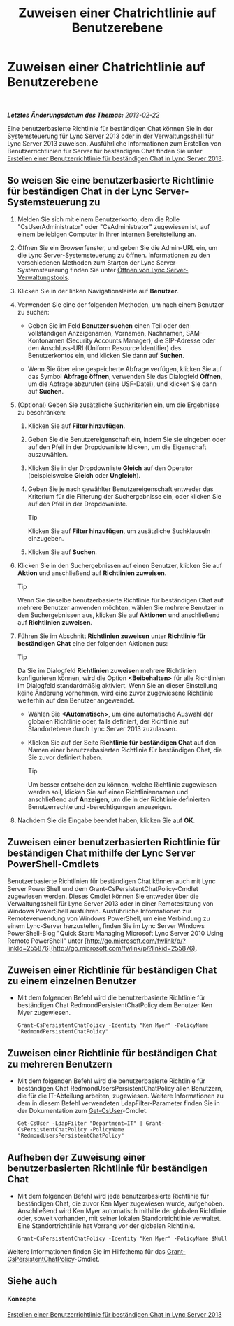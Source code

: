 ﻿---
title: Zuweisen einer Chatrichtlinie auf Benutzerebene
TOCTitle: Zuweisen einer Chatrichtlinie auf Benutzerebene
ms:assetid: e22168f2-fde1-4f0a-b194-1fc881436822
ms:mtpsurl: https://technet.microsoft.com/de-de/library/JJ721908(v=OCS.15)
ms:contentKeyID: 49890974
ms.date: 05/19/2016
mtps_version: v=OCS.15
ms.translationtype: HT
---

# Zuweisen einer Chatrichtlinie auf Benutzerebene

 

_**Letztes Änderungsdatum des Themas:** 2013-02-22_

Eine benutzerbasierte Richtlinie für beständigen Chat können Sie in der Systemsteuerung für Lync Server 2013 oder in der Verwaltungsshell für Lync Server 2013 zuweisen. Ausführliche Informationen zum Erstellen von Benutzerrichtlinien für Server für beständigen Chat finden Sie unter [Erstellen einer Benutzerrichtlinie für beständigen Chat in Lync Server 2013](lync-server-2013-create-a-user-policy-for-persistent-chat.md).

## So weisen Sie eine benutzerbasierte Richtlinie für beständigen Chat in der Lync Server-Systemsteuerung zu

1.  Melden Sie sich mit einem Benutzerkonto, dem die Rolle "CsUserAdministrator" oder "CsAdministrator" zugewiesen ist, auf einem beliebigen Computer in Ihrer internen Bereitstellung an.

2.  Öffnen Sie ein Browserfenster, und geben Sie die Admin-URL ein, um die Lync Server-Systemsteuerung zu öffnen. Informationen zu den verschiedenen Methoden zum Starten der Lync Server-Systemsteuerung finden Sie unter [Öffnen von Lync Server-Verwaltungstools](lync-server-2013-open-lync-server-administrative-tools.md).

3.  Klicken Sie in der linken Navigationsleiste auf **Benutzer**.

4.  Verwenden Sie eine der folgenden Methoden, um nach einem Benutzer zu suchen:
    
      - Geben Sie im Feld **Benutzer suchen** einen Teil oder den vollständigen Anzeigenamen, Vornamen, Nachnamen, SAM-Kontonamen (Security Accounts Manager), die SIP-Adresse oder den Anschluss-URI (Uniform Resource Identifier) des Benutzerkontos ein, und klicken Sie dann auf **Suchen**.
    
      - Wenn Sie über eine gespeicherte Abfrage verfügen, klicken Sie auf das Symbol **Abfrage öffnen**, verwenden Sie das Dialogfeld **Öffnen**, um die Abfrage abzurufen (eine USF-Datei), und klicken Sie dann auf **Suchen**.

5.  (Optional) Geben Sie zusätzliche Suchkriterien ein, um die Ergebnisse zu beschränken:
    
    1.  Klicken Sie auf **Filter hinzufügen**.
    
    2.  Geben Sie die Benutzereigenschaft ein, indem Sie sie eingeben oder auf den Pfeil in der Dropdownliste klicken, um die Eigenschaft auszuwählen.
    
    3.  Klicken Sie in der Dropdownliste **Gleich** auf den Operator (beispielsweise **Gleich** oder **Ungleich**).
    
    4.  Geben Sie je nach gewählter Benutzereigenschaft entweder das Kriterium für die Filterung der Suchergebnisse ein, oder klicken Sie auf den Pfeil in der Dropdownliste.
        

        > [!TIP]
        > Klicken Sie auf <STRONG>Filter hinzufügen</STRONG>, um zusätzliche Suchklauseln einzugeben.

    
    5.  Klicken Sie auf **Suchen**.

6.  Klicken Sie in den Suchergebnissen auf einen Benutzer, klicken Sie auf **Aktion** und anschließend auf **Richtlinien zuweisen**.
    

    > [!TIP]
    > Wenn Sie dieselbe benutzerbasierte Richtlinie für beständigen Chat auf mehrere Benutzer anwenden möchten, wählen Sie mehrere Benutzer in den Suchergebnissen aus, klicken Sie auf <STRONG>Aktionen</STRONG> und anschließend auf <STRONG>Richtlinien zuweisen</STRONG>.



7.  Führen Sie im Abschnitt **Richtlinien zuweisen** unter **Richtlinie für beständigen Chat** eine der folgenden Aktionen aus:
    

    > [!TIP]
    > Da Sie im Dialogfeld <STRONG>Richtlinien zuweisen</STRONG> mehrere Richtlinien konfigurieren können, wird die Option <STRONG>&lt;Beibehalten&gt;</STRONG> für alle Richtlinien im Dialogfeld standardmäßig aktiviert. Wenn Sie an dieser Einstellung keine Änderung vornehmen, wird eine zuvor zugewiesene Richtlinie weiterhin auf den Benutzer angewendet.

    
      - Wählen Sie **\<Automatisch\>**, um eine automatische Auswahl der globalen Richtlinie oder, falls definiert, der Richtlinie auf Standortebene durch Lync Server 2013 zuzulassen.
    
      - Klicken Sie auf der Seite **Richtlinie für beständigen Chat** auf den Namen einer benutzerbasierten Richtlinie für beständigen Chat, die Sie zuvor definiert haben.
        

        > [!TIP]
        > Um besser entscheiden zu können, welche Richtlinie zugewiesen werden soll, klicken Sie auf einen Richtliniennamen und anschließend auf <STRONG>Anzeigen</STRONG>, um die in der Richtlinie definierten Benutzerrechte und -berechtigungen anzuzeigen.



8.  Nachdem Sie die Eingabe beendet haben, klicken Sie auf **OK**.

## Zuweisen einer benutzerbasierten Richtlinie für beständigen Chat mithilfe der Lync Server PowerShell-Cmdlets

Benutzerbasierte Richtlinien für beständigen Chat können auch mit Lync Server PowerShell und dem Grant-CsPersistentChatPolicy-Cmdlet zugewiesen werden. Dieses Cmdlet können Sie entweder über die Verwaltungsshell für Lync Server 2013 oder in einer Remotesitzung von Windows PowerShell ausführen. Ausführliche Informationen zur Remoteverwendung von Windows PowerShell, um eine Verbindung zu einem Lync-Server herzustellen, finden Sie im Lync Server Windows PowerShell-Blog "Quick Start: Managing Microsoft Lync Server 2010 Using Remote PowerShell" unter [http://go.microsoft.com/fwlink/p/?linkId=255876](http://go.microsoft.com/fwlink/p/?linkid=255876).

## Zuweisen einer Richtlinie für beständigen Chat zu einem einzelnen Benutzer

  - Mit dem folgenden Befehl wird die benutzerbasierte Richtlinie für beständigen Chat RedmondPersistentChatPolicy dem Benutzer Ken Myer zugewiesen.
    
        Grant-CsPersistentChatPolicy -Identity "Ken Myer" -PolicyName "RedmondPersistentChatPolicy"

## Zuweisen einer Richtlinie für beständigen Chat zu mehreren Benutzern

  - Mit dem folgenden Befehl wird die benutzerbasierte Richtlinie für beständigen Chat RedmondUsersPersistentChatPolicy allen Benutzern, die für die IT-Abteilung arbeiten, zugewiesen. Weitere Informationen zu dem in diesem Befehl verwendeten LdapFilter-Parameter finden Sie in der Dokumentation zum [Get-CsUser](https://docs.microsoft.com/en-us/powershell/module/skype/Get-CsUser)-Cmdlet.
    
        Get-CsUser -LdapFilter "Department=IT" | Grant-CsPersistentChatPolicy -PolicyName "RedmondUsersPersistentChatPolicy"

## Aufheben der Zuweisung einer benutzerbasierten Richtlinie für beständigen Chat

  - Mit dem folgenden Befehl wird jede benutzerbasierte Richtlinie für beständigen Chat, die zuvor Ken Myer zugewiesen wurde, aufgehoben. Anschließend wird Ken Myer automatisch mithilfe der globalen Richtlinie oder, soweit vorhanden, mit seiner lokalen Standortrichtlinie verwaltet. Eine Standortrichtlinie hat Vorrang vor der globalen Richtlinie.
    
        Grant-CsPersistentChatPolicy -Identity "Ken Myer" -PolicyName $Null

Weitere Informationen finden Sie im Hilfethema für das [Grant-CsPersistentChatPolicy](grant-cspersistentchatpolicy.md)-Cmdlet.

## Siehe auch

#### Konzepte

[Erstellen einer Benutzerrichtlinie für beständigen Chat in Lync Server 2013](lync-server-2013-create-a-user-policy-for-persistent-chat.md)

